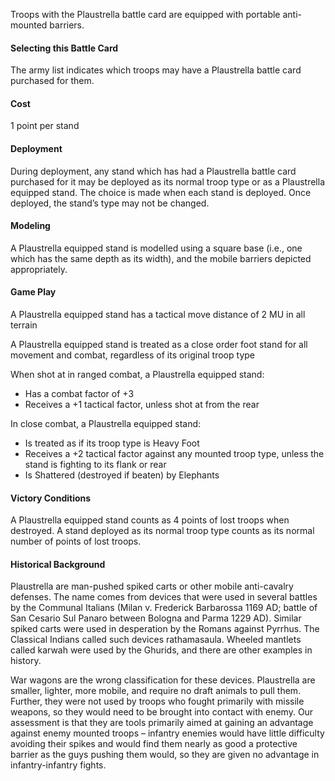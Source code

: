 Troops with the Plaustrella battle card are equipped with portable anti-mounted barriers.

#### Selecting this Battle Card
The army list indicates which troops may have a Plaustrella battle card purchased for them.

#### Cost
1 point per stand

#### Deployment
During deployment, any stand which has had a Plaustrella battle card purchased for it may be deployed as its normal troop type or as a Plaustrella equipped stand. The choice is made when each stand is deployed. Once deployed, the stand’s type may not be changed.

#### Modeling
A Plaustrella equipped stand is modelled using a square base (i.e., one which has the same depth as its width), and the mobile barriers depicted appropriately.

#### Game Play
A Plaustrella equipped stand has a tactical move distance of 2 MU in all terrain

A Plaustrella equipped stand is treated as a close order foot stand for all movement and combat, regardless of its original troop type

When shot at in ranged combat, a Plaustrella equipped stand:
- Has a combat factor of +3
- Receives a +1 tactical factor, unless shot at from the rear

In close combat, a Plaustrella equipped stand:
- Is treated as if its troop type is Heavy Foot
- Receives a +2 tactical factor against any mounted troop type, unless the stand is fighting to its flank or rear
- Is Shattered (destroyed if beaten) by Elephants

#### Victory Conditions
A Plaustrella equipped stand counts as 4 points of lost troops when destroyed.  A stand deployed as its normal troop type counts as its normal number of points of lost troops.

#### Historical Background
Plaustrella are man-pushed spiked carts or other mobile anti-cavalry defenses.  The name comes from devices that were used in several battles by the Communal Italians (Milan v. Frederick Barbarossa 1169 AD; battle of San Cesario Sul Panaro between Bologna and Parma 1229 AD).  Similar spiked carts were used in desperation by the Romans against Pyrrhus.  The Classical Indians called such devices rathamasaula.  Wheeled mantlets called karwah were used by the Ghurids, and there are other examples in history.

War wagons are the wrong classification for these devices.  Plaustrella are smaller, lighter, more mobile, and require no draft animals to pull them.  Further, they were not used by troops who fought primarily with missile weapons, so they would need to be brought into contact with enemy.  Our assessment is that they are tools primarily aimed at gaining an advantage against enemy mounted troops – infantry enemies would have little difficulty avoiding their spikes and would find them nearly as good a protective barrier as the guys pushing them would, so they are given no advantage in infantry-infantry fights.
